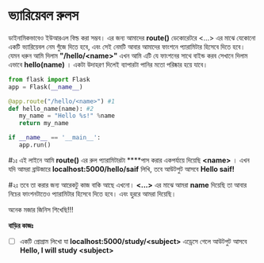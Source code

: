# ভ্যারিয়েবল রুলস

ডাইনামিকভাবেও ইউআরএল বিল্ড করা সম্ভব। এর জন্য আমাদের **route\(\)** ডেকোরেটরে &lt;...&gt; এর মাঝে যেকোনো একটি ভ্যারিয়েবল নেম গুঁজে দিতে হবে, এবং সেই নেমটি আবার আমাদের ফাংশনে প্যারামিটার হিসেবে দিতে হবে। যেমন ধরুন আমি দিলাম **"/hello/&lt;name&gt;"** এখন আমি এটি যে ফাংশনের সাথে বাইন্ড করব সেখানে দিলাম এভাবে **hello\(name\)** । একটা উদাহরণ দিলেই ব্যাপারটা পানির মতো পরিষ্কার হয়ে যাবে।

```python
from flask import Flask
app = Flask(__name__)

@app.route("/hello/<name>") #1
def hello_name(name): #2
   my_name = "Hello %s!" %name
   return my_name

if __name__ == '__main__':
   app.run()
```

\#১ঃ এই লাইনে আমি **route\(\)** এর রুল প্যারামিটারটা ****পাস করার একপর্যায়ে দিয়েছি **&lt;name&gt;** । এখন যদি আমরা ব্রাউজারে **localhost:5000/hello/saif** লিখি, তবে আউটপুট আসবে **Hello saif!**

\#২ঃ তবে তা করার জন্য আরেকটু কাজ বাকি আছে এখনো। **&lt;...&gt;** এর মাঝে আমরা **name** দিয়েছি তা আবার নিচের ফাংশনটাতেও প্যারামিটার হিসেবে দিতে হবে। এবং হুররে আমরা দিয়েছি।

অনেক মজার জিনিস শিখেছি!!!

**বাড়ির কাজঃ**

* [ ] একটি প্রোগ্রাম লিখো যা **localhost:5000/study/&lt;subject&gt;** এড্রেসে গেলে আউটপুট আসবে **Hello, I will study &lt;subject&gt;**

